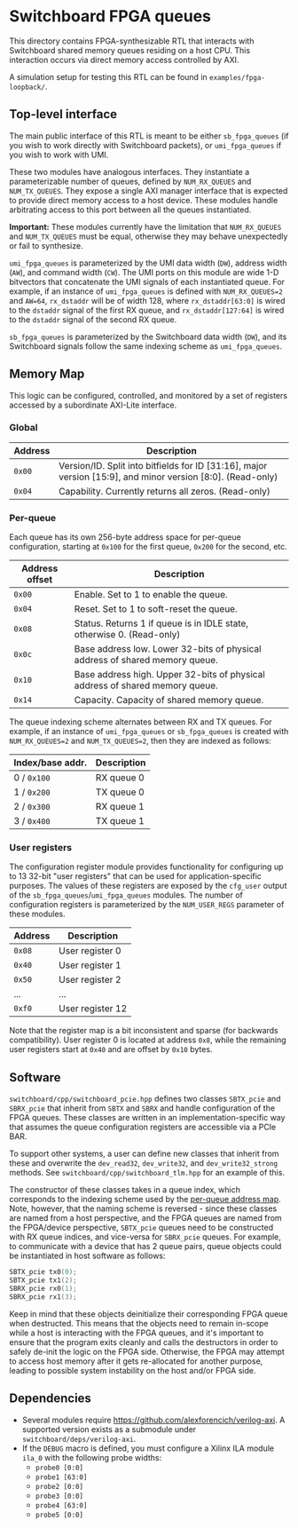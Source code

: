 # Switchboard FPGA queues

This directory contains FPGA-synthesizable RTL that interacts with Switchboard
shared memory queues residing on a host CPU. This interaction occurs via direct
memory access controlled by AXI.

A simulation setup for testing this RTL can be found in `examples/fpga-loopback/`.

## Top-level interface

The main public interface of this RTL is meant to be either `sb_fpga_queues` (if you wish to work
directly with Switchboard packets), or `umi_fpga_queues` if you wish to work with UMI.

These two modules have analogous interfaces. They instantiate a parameterizable number of queues,
defined by `NUM_RX_QUEUES` and `NUM_TX_QUEUES`. They expose a single AXI manager interface that is
expected to provide direct memory access to a host device. These modules handle arbitrating access
to this port between all the queues instantiated.

**Important:** These modules currently have the limitation that `NUM_RX_QUEUES` and
`NUM_TX_QUEUES` must be equal, otherwise they may behave unexpectedly or fail to synthesize.

`umi_fpga_queues` is parameterized by the UMI data width (`DW`), address width (`AW`), and command
width (`CW`). The UMI ports on this module are wide 1-D bitvectors that concatenate the UMI signals
of each instantiated queue. For example, if an instance of `umi_fpga_queues` is defined with
`NUM_RX_QUEUES=2` and `AW=64`, `rx_dstaddr` will be of width 128, where `rx_dstaddr[63:0]` is wired
to the `dstaddr` signal of the first RX queue, and `rx_dstaddr[127:64]` is wired to the `dstaddr`
signal of the second RX queue.

`sb_fpga_queues` is parameterized by the Switchboard data width (`DW`), and its Switchboard
signals follow the same indexing scheme as `umi_fpga_queues`.

## Memory Map

This logic can be configured, controlled, and monitored by a set of registers
accessed by a subordinate AXI-Lite interface.

### Global

| **Address** | **Description** |
|-------------|-----------------|
| `0x00`       | Version/ID. Split into bitfields for ID [31:16], major version [15:9], and minor version [8:0]. (Read-only) |
| `0x04`       | Capability. Currently returns all zeros. (Read-only) |

### Per-queue

Each queue has its own 256-byte address space for per-queue configuration,
starting at `0x100` for the first queue, `0x200` for the second, etc.

| **Address offset** | **Description** |
|--------------------|-----------------|
| `0x00`             | Enable. Set to 1 to enable the queue. |
| `0x04`             | Reset. Set to 1 to soft-reset the queue. |
| `0x08`             | Status. Returns 1 if queue is in IDLE state, otherwise 0. (Read-only) |
| `0x0c`             | Base address low. Lower 32-bits of physical address of shared memory queue. |
| `0x10`             | Base address high. Upper 32-bits of physical address of shared memory queue. |
| `0x14`             | Capacity. Capacity of shared memory queue. |

The queue indexing scheme alternates between RX and TX queues.  For example, if an instance of
`umi_fpga_queues` or `sb_fpga_queues` is created with `NUM_RX_QUEUES=2` and `NUM_TX_QUEUES=2`, then
they are indexed as follows:

| Index/base addr. | Description |
| ----------- | ---------- |
| 0 / `0x100` | RX queue 0 |
| 1 / `0x200` | TX queue 0 |
| 2 / `0x300` | RX queue 1 |
| 3 / `0x400` | TX queue 1 |

### User registers

The configuration register module provides functionality for configuring up to 13 32-bit "user
registers" that can be used for application-specific purposes. The values of these registers are
exposed by the `cfg_user` output of the `sb_fpga_queues`/`umi_fpga_queues` modules. The number of
configuration registers is parameterized by the `NUM_USER_REGS` parameter of these modules.

| **Address** | **Description**  |
|-------------|------------------|
| `0x08`      | User register 0  |
| `0x40`      | User register 1  |
| `0x50`      | User register 2  |
| ...         | ...              |
| `0xf0`      | User register 12 |

Note that the register map is a bit inconsistent and sparse (for backwards compatibility). User
register 0 is located at address `0x8`, while the remaining user registers start at `0x40` and are
offset by `0x10` bytes.

## Software

`switchboard/cpp/switchboard_pcie.hpp` defines two classes `SBTX_pcie` and `SBRX_pcie` that inherit
from `SBTX` and `SBRX` and handle configuration of the FPGA queues. These classes are written in an
implementation-specific way that assumes the queue configuration registers are accessible via a PCIe
BAR.

To support other systems, a user can define new classes that inherit from these and overwrite the
`dev_read32`, `dev_write32`, and `dev_write32_strong` methods. See
`switchboard/cpp/switchboard_tlm.hpp` for an example of this.

The constructor of these classes takes in a queue index, which corresponds to the indexing scheme
used by the [per-queue address map](#per-queue). Note, however, that the naming scheme is reversed -
since these classes are named from a host perspective, and the FPGA queues are named from the
FPGA/device perspective, `SBTX_pcie` queues need to be constructed with RX queue indices, and
vice-versa for `SBRX_pcie` queues. For example, to communicate with a device that has 2 queue pairs,
queue objects could be instantiated in host software as follows:

```cpp
SBTX_pcie tx0(0);
SBTX_pcie tx1(2);
SBRX_pcie rx0(1);
SBRX_pcie rx1(3);
```

Keep in mind that these objects deinitialize their corresponding FPGA queue when destructed. This
means that the objects need to remain in-scope while a host is interacting with the FPGA queues, and
it's important to ensure that the program exits cleanly and calls the destructors in order to safely
de-init the logic on the FPGA side. Otherwise, the FPGA may attempt to access host memory after it
gets re-allocated for another purpose, leading to possible system instability on the host and/or
FPGA side.

## Dependencies

- Several modules require https://github.com/alexforencich/verilog-axi. A supported version exists as a submodule under `switchboard/deps/verilog-axi`.
- If the `DEBUG` macro is defined, you must configure a Xilinx ILA module `ila_0` with the following probe widths:
    - `probe0 [0:0]`
    - `probe1 [63:0]`
    - `probe2 [0:0]`
    - `probe3 [0:0]`
    - `probe4 [63:0]`
    - `probe5 [0:0]`
